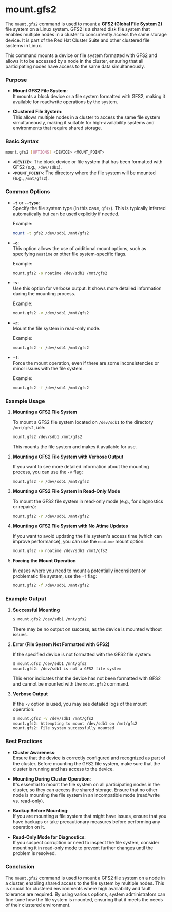 # mount.gfs2

The `mount.gfs2` command is used to mount a **GFS2 (Global File System 2)** file system on a Linux system. GFS2 is a shared disk file system that enables multiple nodes in a cluster to concurrently access the same storage device. It is part of the Red Hat Cluster Suite and other clustered file systems in Linux.

This command mounts a device or file system formatted with GFS2 and allows it to be accessed by a node in the cluster, ensuring that all participating nodes have access to the same data simultaneously.

### Purpose

- **Mount GFS2 File System**:  
  It mounts a block device or a file system formatted with GFS2, making it available for read/write operations by the system.

- **Clustered File System**:  
  This allows multiple nodes in a cluster to access the same file system simultaneously, making it suitable for high-availability systems and environments that require shared storage.

### Basic Syntax

```bash
mount.gfs2 [OPTIONS] <DEVICE> <MOUNT_POINT>
```

- **`<DEVICE>`**: The block device or file system that has been formatted with GFS2 (e.g., `/dev/sdb1`).
- **`<MOUNT_POINT>`**: The directory where the file system will be mounted (e.g., `/mnt/gfs2`).

### Common Options

- **`-t`** or **`--type`**:  
  Specify the file system type (in this case, `gfs2`). This is typically inferred automatically but can be used explicitly if needed.
  
  Example:
  ```bash
  mount -t gfs2 /dev/sdb1 /mnt/gfs2
  ```

- **`-o`**:  
  This option allows the use of additional mount options, such as specifying `noatime` or other file system-specific flags.

  Example:
  ```bash
  mount.gfs2 -o noatime /dev/sdb1 /mnt/gfs2
  ```

- **`-v`**:  
  Use this option for verbose output. It shows more detailed information during the mounting process.

  Example:
  ```bash
  mount.gfs2 -v /dev/sdb1 /mnt/gfs2
  ```

- **`-r`**:  
  Mount the file system in read-only mode.

  Example:
  ```bash
  mount.gfs2 -r /dev/sdb1 /mnt/gfs2
  ```

- **`-f`**:  
  Force the mount operation, even if there are some inconsistencies or minor issues with the file system.

  Example:
  ```bash
  mount.gfs2 -f /dev/sdb1 /mnt/gfs2
  ```

### Example Usage

1. **Mounting a GFS2 File System**

   To mount a GFS2 file system located on `/dev/sdb1` to the directory `/mnt/gfs2`, use:

   ```bash
   mount.gfs2 /dev/sdb1 /mnt/gfs2
   ```

   This mounts the file system and makes it available for use.

2. **Mounting a GFS2 File System with Verbose Output**

   If you want to see more detailed information about the mounting process, you can use the `-v` flag:

   ```bash
   mount.gfs2 -v /dev/sdb1 /mnt/gfs2
   ```

3. **Mounting a GFS2 File System in Read-Only Mode**

   To mount the GFS2 file system in read-only mode (e.g., for diagnostics or repairs):

   ```bash
   mount.gfs2 -r /dev/sdb1 /mnt/gfs2
   ```

4. **Mounting a GFS2 File System with No Atime Updates**

   If you want to avoid updating the file system's access time (which can improve performance), you can use the `noatime` mount option:

   ```bash
   mount.gfs2 -o noatime /dev/sdb1 /mnt/gfs2
   ```

5. **Forcing the Mount Operation**

   In cases where you need to mount a potentially inconsistent or problematic file system, use the `-f` flag:

   ```bash
   mount.gfs2 -f /dev/sdb1 /mnt/gfs2
   ```

### Example Output

1. **Successful Mounting**

   ```bash
   $ mount.gfs2 /dev/sdb1 /mnt/gfs2
   ```

   There may be no output on success, as the device is mounted without issues.

2. **Error (File System Not Formatted with GFS2)**

   If the specified device is not formatted with the GFS2 file system:

   ```bash
   $ mount.gfs2 /dev/sdb1 /mnt/gfs2
   mount.gfs2: /dev/sdb1 is not a GFS2 file system
   ```

   This error indicates that the device has not been formatted with GFS2 and cannot be mounted with the `mount.gfs2` command.

3. **Verbose Output**

   If the `-v` option is used, you may see detailed logs of the mount operation:

   ```bash
   $ mount.gfs2 -v /dev/sdb1 /mnt/gfs2
   mount.gfs2: Attempting to mount /dev/sdb1 on /mnt/gfs2
   mount.gfs2: File system successfully mounted
   ```

### Best Practices

- **Cluster Awareness**:  
  Ensure that the device is correctly configured and recognized as part of the cluster. Before mounting the GFS2 file system, make sure that the cluster is running and has access to the device.

- **Mounting During Cluster Operation**:  
  It's essential to mount the file system on all participating nodes in the cluster, so they can access the shared storage. Ensure that no other node is mounting the file system in an incompatible mode (read/write vs. read-only).

- **Backup Before Mounting**:  
  If you are mounting a file system that might have issues, ensure that you have backups or take precautionary measures before performing any operation on it.

- **Read-Only Mode for Diagnostics**:  
  If you suspect corruption or need to inspect the file system, consider mounting it in read-only mode to prevent further changes until the problem is resolved.

### Conclusion

The `mount.gfs2` command is used to mount a GFS2 file system on a node in a cluster, enabling shared access to the file system by multiple nodes. This is crucial for clustered environments where high availability and fault tolerance are required. By using various options, system administrators can fine-tune how the file system is mounted, ensuring that it meets the needs of their clustered environment.
